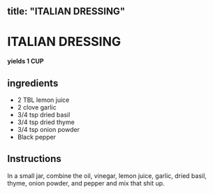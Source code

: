 

title: "ITALIAN DRESSING"
---
# ITALIAN DRESSING



#### yields  1 CUP


## ingredients
* 2 TBL lemon juice 
* 2 clove garlic 
* 3/4 tsp dried basil 
* 3/4 tsp dried thyme 
* 3/4 tsp onion powder 
* Black pepper 



## Instructions
In a small jar, combine the oil, vinegar, lemon juice, garlic, dried basil, thyme, onion powder, and pepper and mix that shit up.






